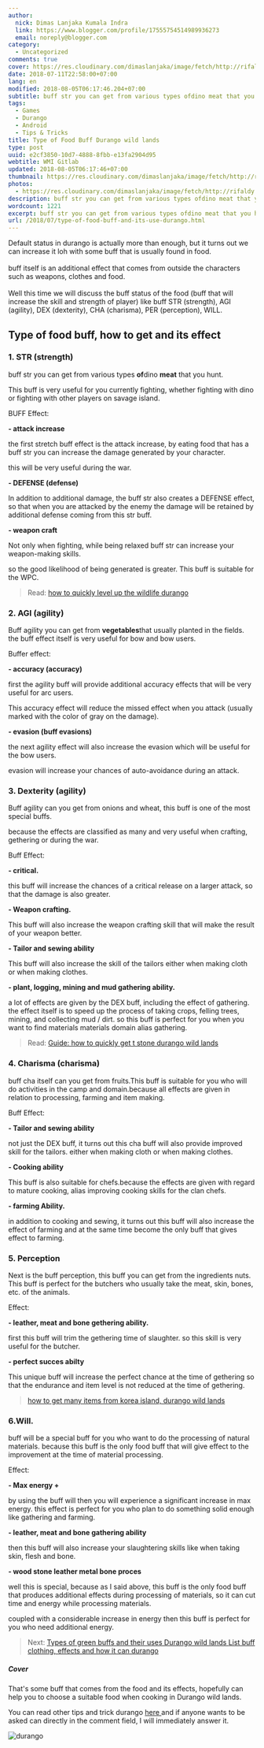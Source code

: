 ```yaml
---
author:
  nick: Dimas Lanjaka Kumala Indra
  link: https://www.blogger.com/profile/17555754514989936273
  email: noreply@blogger.com
category:
  - Uncategorized
comments: true
cover: https://res.cloudinary.com/dimaslanjaka/image/fetch/http://rifaldy.com/wp-content/uploads/2018/05/durango.png
date: 2018-07-11T22:58:00+07:00
lang: en
modified: 2018-08-05T06:17:46.204+07:00
subtitle: buff str you can get from various types ofdino meat that you hunt.
tags:
  - Games
  - Durango
  - Android
  - Tips & Tricks
title: Type of Food Buff Durango wild lands
type: post
uuid: e2cf3850-10d7-4888-8fbb-e13fa2904d95
webtitle: WMI Gitlab
updated: 2018-08-05T06:17:46+07:00
thumbnail: https://res.cloudinary.com/dimaslanjaka/image/fetch/http://rifaldy.com/wp-content/uploads/2018/05/durango.png
photos:
  - https://res.cloudinary.com/dimaslanjaka/image/fetch/http://rifaldy.com/wp-content/uploads/2018/05/durango.png
description: buff str you can get from various types ofdino meat that you hunt.
wordcount: 1221
excerpt: buff str you can get from various types ofdino meat that you hunt.
url: /2018/07/type-of-food-buff-and-its-use-durango.html
---
```


Default status in durango is actually more than enough, but it turns out we can increase it loh with some buff that is usually found in food.<br><br>buff itself is an additional effect that comes from outside the characters such as weapons, clothes and food.<br><br> Well this time we will discuss the buff status of the food (buff that will increase the skill and strength of player) like buff STR (strength), AGI (agility), DEX (dexterity), CHA (charisma), PER (perception), WILL.  <h2>    Type of food buff, how to get and its effect </h2><h3>    1. STR (strength) </h3><p>buff str you can get from various types <strong>of</strong>dino    <strong>meat</strong> that you hunt. </p><p>    This buff is very useful for you currently fighting, whether fighting with     dino or fighting with other players on savage island. </p><p>    BUFF Effect: </p><p>    <strong>- attack increase</strong></p><p>    the first stretch buff effect is the attack increase, by eating food that     has a buff str you can increase the damage generated by your character. </p><p>    this will be very useful during the war. </p><p>    <strong>- DEFENSE (defense)</strong></p><p>    In addition to additional damage, the buff str also creates a DEFENSE     effect, so that when you are attacked by the enemy the damage will be     retained by additional defense coming from this str buff. </p> <p>    <strong>- weapon craft</strong></p><p>    Not only when fighting, while being relaxed buff str can increase your     weapon-making skills. </p><p>    so the good likelihood of being generated is greater. This buff is suitable     for the WPC. </p><blockquote>    <p>        Read:         <a href="https://web-manajemen.blogspot.com/p/search.html?q=level+up+durango">            how to quickly level up the wildlife durango         </a>    </p></blockquote><h3>    2. AGI (agility) </h3><p>    Buff agility you can get from <strong>vegetables</strong>that usually     planted in the fields. the buff effect itself is very useful for bow and     bow users. </p><p>    Buffer effect: </p><p>    <strong>- accuracy (accuracy)</strong></p><p>    first the agility buff will provide additional accuracy effects that will     be very useful for arc users. </p><p>    This accuracy effect will reduce the missed effect when you attack (usually     marked with the color of gray on the damage). </p><p>    <strong>- evasion (buff evasions)</strong></p><p>    the next agility effect will also increase the evasion which will be useful     for the bow users. </p><p>    evasion will increase your chances of auto-avoidance during an attack. </p><h3>    3. Dexterity (agility) </h3><p>    Buff agility can you get from onions and wheat, this buff is one of the     most special buffs. </p><p>    because the effects are classified as many and very useful when crafting,     gethering or during the war. </p><p>    Buff Effect: </p><p>    <strong>- critical.</strong></p><p>    this buff will increase the chances of a critical release on a larger     attack, so that the damage is also greater. </p><p>    <strong>- Weapon crafting.</strong></p><p>    This buff will also increase the weapon crafting skill that will make the     result of your weapon better. </p><p>    <strong>- Tailor and sewing ability</strong></p><p>    This buff will also increase the skill of the tailors either when making     cloth or when making clothes. </p><p>    <strong>- plant, logging, mining and mud gathering ability.</strong></p><p>    a lot of effects are given by the DEX buff, including the effect of     gathering. the effect itself is to speed up the process of taking crops,     felling trees, mining, and collecting mud / dirt. so this buff is perfect     for you when you want to find materials materials domain alias gathering. </p><blockquote>    <p>        Read:         <a href="https://web-manajemen.blogspot.com/p/search.html?q=t-stone">            Guide: how to quickly get t stone durango wild lands         </a>    </p></blockquote><h3>    4. Charisma (charisma) </h3><p>    buff cha itself can you get from fruits.This buff is suitable for you who     will do activities in the camp and domain.because all effects are given in     relation to processing, farming and item making. </p><p>    Buff Effect: </p><p>    <strong>- Tailor and sewing ability</strong></p><p>    not just the DEX buff, it turns out this cha buff will also provide     improved skill for the tailors. either when making cloth or when making     clothes. </p><p>    <strong>- Cooking ability</strong></p><p>    This buff is also suitable for chefs.because the effects are given with     regard to mature cooking, alias improving cooking skills for the clan     chefs. </p><p>    <strong>- farming Ability.</strong></p><p>    in addition to cooking and sewing, it turns out this buff will also     increase the effect of farming and at the same time become the only buff     that gives effect to farming. </p><h3>    5. Perception </h3><p>    Next is the buff perception, this buff you can get from the ingredients     nuts. This buff is perfect for the butchers who usually take the meat,     skin, bones, etc. of the animals. </p><p>    Effect: </p><p>    <strong>- leather, meat and bone gethering ability.</strong></p><p>    first this buff will trim the gethering time of slaughter. so this skill is     very useful for the butcher. </p><p>    <strong>- perfect succes abilty</strong></p><p>    This unique buff will increase the perfect chance at the time of gethering     so that the endurance and item level is not reduced at the time of     gethering. </p><blockquote>    <p>        <a href="https://web-manajemen.blogspot.com/p/search.html?q=korea+durango">            how to get many items from korea island, durango wild lands         </a>    </p></blockquote><h3>    6.Will. </h3><p>    buff will be a special buff for you who want to do the processing of     natural materials. because this buff is the only food buff that will give     effect to the improvement at the time of material processing. </p><p>    Effect: </p><p>    <strong>- Max energy +</strong></p><p>    by using the buff will then you will experience a significant increase in     max energy. this effect is perfect for you who plan to do something solid     enough like gathering and farming. </p><p>    <strong>- leather, meat and bone gathering ability</strong></p><p>    then this buff will also increase your slaughtering skills like when taking     skin, flesh and bone. </p><p>    <strong>- wood stone leather metal bone proces</strong></p><p>    well this is special, because as I said above, this buff is the only food     buff that produces additional effects during processing of materials, so it     can cut time and energy while processing materials. </p><p>    coupled with a considerable increase in energy then this buff is perfect     for you who need additional energy. </p><blockquote>    <p>        Next:         <a href="https://web-manajemen.blogspot.com/p/search.html?q=green+buff">            Types of green buffs and their uses Durango wild lands         </a>        <a href="https://web-manajemen.blogspot.com/p/search.html?q=buff+cloth">            List buff clothing, effects and how it can durango         </a>    </p></blockquote><h5>    Cover </h5><p>    That's some buff that comes from the food and its effects, hopefully can     help you to choose a suitable food when cooking in Durango wild lands. </p><p>    You can read other tips and trick durango     <a href="https://web-manajemen.blogspot.com/p/search.html?q=durango">        here     </a>    and if anyone wants to be asked can directly in the comment field, I will     immediately answer it. </p><img src="https://res.cloudinary.com/dimaslanjaka/image/fetch/http://rifaldy.com/wp-content/uploads/2018/05/durango.png" title="durango" alt="durango">